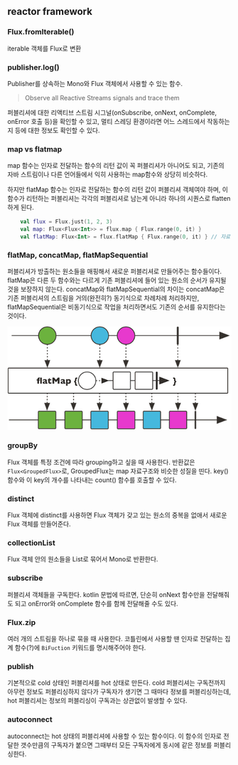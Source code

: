 ## reactor framework

### Flux.fromIterable()

iterable 객체를 Flux로 변환

### publisher.log()


Publisher를 상속하는 Mono와 Flux 객체에서 사용할 수 있는 함수.

> Observe all Reactive Streams signals and trace them

퍼블리셔에 대한 리액티브 스트림 시그널(onSubscribe, onNext, onComplete, onError 호출 등)을 확인할 수 있고, 멀티 스레딩 환경이라면 어느 스레드에서 작동하는지 등에 대한 정보도 확인할 수 있다.

### map vs flatmap

map 함수는 인자로 전달하는 함수의 리턴 값이 꼭 퍼블리셔가 아니어도 되고, 기존의 자바 스트림이나 다른 언어들에서 익히 사용하는 map함수와 상당히 비슷하다.

하지만 flatMap 함수는 인자로 전달하는 함수의 리턴 값이 퍼블리셔 객체여야 하며, 이 함수가 리턴하는 퍼블리셔는 각각의 퍼블리셔로 남는게 아니라 하나의 시퀀스로 flatten 하게 된다.

```kotlin
    val flux = Flux.just(1, 2, 3)
    val map: Flux<Flux<Int>> = flux.map { Flux.range(0, it) }
    val flatMap: Flux<Int> = flux.flatMap { Flux.range(0, it) } // 자료형이 map과 다르다.
```

### flatMap, concatMap, flatMapSequential

퍼블리셔가 방출하는 원소들을 매핑해서 새로운 퍼블리셔로 만들어주는 함수들이다. flatMap은 다른 두 함수와는 다르게 기존 퍼블리셔에 들어 있는 원소의 순서가 유지될 것을 보장하지 않는다. concatMap와 flatMapSequential의 차이는 concatMap은 기존 퍼블리셔의 스트림을 거의(완전히?) 동기식으로 차례차례 처리하지만, flatMapSequential은 비동기식으로 작업을 처리하면서도 기존의 순서를 유지한다는 것이다.

![flatmap](./images/flatmap.png)

### groupBy

Flux 객체를 특정 조건에 따라 grouping하고 싶을 때 사용한다. 반환값은 `Flux<GroupedFlux>`로, GroupedFlux는 map 자료구조와 비슷한 성질을 띤다. key() 함수와 이 key의 개수를 나타내는 count() 함수를 호출할 수 있다.

### distinct

Flux 객체에 distinct를 사용하면 Flux 객체가 갖고 있는 원소의 중복을 없애서 새로운 Flux 객체를 만들어준다.

### collectionList

Flux 객체 안의 원소들을 List로 묶어서 Mono로 반환한다.

### subscribe

퍼블리셔 객체들을 구독한다. kotlin 문법에 따르면, 단순히 onNext 함수만을 전달해줘도 되고 onError와 onComplete 함수를 함께 전달해줄 수도 있다.

### Flux.zip

여러 개의 스트림을 하나로 묶을 때 사용한다. 코틀린에서 사용할 땐 인자로 전달하는 집계 함수(?)에 `BiFuction` 키워드를 명시해주어야 한다.

### publish

기본적으로 cold 상태인 퍼블리셔를 hot 상태로 만든다. cold 퍼블리셔는 구독전까지 아무런 정보도 퍼블리싱하지 않다가 구독자가 생기면 그 때마다 정보를 퍼블리싱하는데, hot 퍼블리셔는 정보의 퍼블리싱이 구독과는 상관없이 발생할 수 있다.

### autoconnect

autoconnect는 hot 상태의 퍼블리셔에 사용할 수 있는 함수이다. 이 함수의 인자로 전달한 갯수만큼의 구독자가 붙으면 그때부터 모든 구독자에게 동시에 같은 정보를 퍼블리싱한다.
